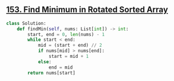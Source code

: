 ## [153. Find Minimum in Rotated Sorted Array](https://leetcode.com/problems/find-minimum-in-rotated-sorted-array/)

```python
class Solution:
    def findMin(self, nums: List[int]) -> int:
        start, end = 0, len(nums) - 1
        while start < end:
            mid = (start + end) // 2
            if nums[mid] > nums[end]:
                start = mid + 1
            else:
                end = mid
        return nums[start]

```

